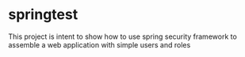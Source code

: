 # springtest
This project is intent to show how to use spring security framework to assemble a web application with simple users and roles
